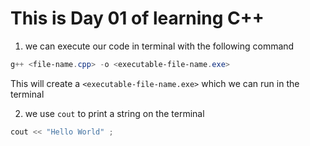 # This is Day 01 of learning C++

01. we can execute our code in terminal with the following command
```powershell
g++ <file-name.cpp> -o <executable-file-name.exe>
```
This will create a `<executable-file-name.exe>` which we can run in the terminal

02. we use `cout` to print a string on the terminal
```c++
cout << "Hello World" ;
```